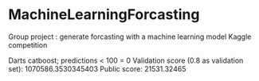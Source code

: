 # MachineLearningForcasting
Group project : generate forcasting with a machine learning model
Kaggle competition

Darts catboost; predictions < 100 = 0
Validation score (0.8 as validation set): 1070586.3530345403
Public score: 21531.32465